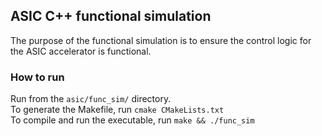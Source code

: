 ## ASIC C++ functional simulation
The purpose of the functional simulation is to ensure the control logic for the ASIC accelerator is functional.

### How to run
Run from the `asic/func_sim/` directory. \
To generate the Makefile, run `cmake CMakeLists.txt` \
To compile and run the executable, run `make && ./func_sim`